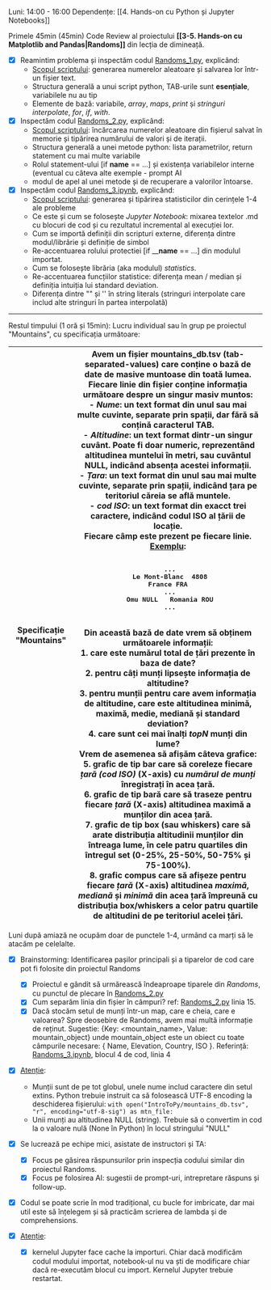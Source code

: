 Luni: 14:00 - 16:00
Dependențe: [[4. Hands-on cu Python și Jupyter Notebooks]]

Primele 45min (45min) Code Review al proiectului **[[3-5. Hands-on cu Matplotlib and Pandas|Randoms]]** din lecția de dimineață.
- [x] Reamintim problema și inspectăm codul [Randoms_1.py](https://github.com/inproted/CodeSinaia-2025/blob/main/IntroToPy/Randoms_1.py), explicând:
	- <u>Scopul scriptului</u>: generarea numerelor aleatoare și salvarea lor într-un fișier text.
	- Structura generală a unui script python, TAB-urile sunt **esențiale**, variabilele nu au tip
	- Elemente de bază: variabile, *array*, *maps*, *print* și *stringuri interpolate*, *for*, *if*, *with*.
- [x] Inspectăm codul [Randoms_2.py](https://github.com/inproted/CodeSinaia-2025/blob/main/IntroToPy/Randoms_2.py), explicând:
	- <u>Scopul scriptului</u>: încărcarea numerelor aleatoare din fișierul salvat în memorie și tipărirea numărului de valori și de iterații.
	- Structura  generală a unei metode python: lista parametrilor, return statement cu mai multe variabile
	- Rolul statement-ului [if ______name______ == ...] și existența variabilelor interne (eventual cu câteva alte exemple - prompt AI
	- modul de apel al unei metode și de recuperare a valorilor întoarse.
- [x] Inspectăm codul [Randoms_3.ipynb](https://github.com/inproted/CodeSinaia-2025/blob/main/IntroToPy/Randoms_3.ipynb), explicând:
	- <u>Scopul scriptului</u>: generarea și tipărirea statisticilor din cerințele 1-4 ale probleme
	- Ce este și cum se folosește *Jupyter Notebook*: mixarea textelor .md cu blocuri de cod și cu rezultatul incremental al execuției lor.
	- Cum se importă definiții din scripturi externe, diferența dintre modul/librărie și definiție de simbol
	- Re-accentuarea rolului protectiei [if ______name____ == ...] din modulul importat.
	- Cum se folosește librăria (aka modulul) *statistics*.
	- Re-accentuarea funcțiilor statistice: diferența mean / median și definiția intuiția lui standard deviation.
	- Diferența dintre "" și '' în string literals (stringuri interpolate care includ alte stringuri în partea interpolată)
----
Restul timpului (1 oră și 15min): Lucru individual sau în grup pe proiectul "Mountains", cu specificația următoare:

| Specificație "Mountains" | Avem un fișier **mountains_db.tsv** (tab-separated-values) care conține o bază de date de masive muntoase din toată lumea. Fiecare linie din fișier conține informația următoare despre un singur masiv muntos:<br>	- _Nume_: un text format din unul sau mai multe cuvinte, separate prin spații, dar fără să conțină caracterul TAB.<br>	- _Altitudine_: un text format dintr-un singur cuvânt. Poate fi doar numeric, reprezentând altitudinea muntelui în metri, sau cuvântul NULL, indicând absența acestei informații.<br>	- *Țara*: un text format din unul sau mai multe cuvinte, separate prin spații, indicând țara pe teritoriul căreia se află muntele.<br>	- *cod ISO*: un text format din exacct trei caractere, indicând codul ISO al țării de locație.<br>	Fiecare câmp este prezent pe fiecare linie.<br>	<u>Exemplu</u>:<br>	<pre><br>	...<br>	Le Mont-Blanc  4808    France      FRA<br>	...<br>	Omu            NULL    Romania     ROU<br>	...</pre><br>	Din această bază de date vrem să obținem următoarele informații:<br>	1. care este numărul total de țări prezente în baza de date?<br>	2. pentru câți munți lipsește informația de altitudine?<br>	3. pentru munții pentru care avem informația de altitudine, care este altitudinea minimă, maximă, medie, mediană și standard deviation?<br>	4. care sunt cei mai înalți *topN* munți din lume?<br>	Vrem de asemenea să afișăm câteva grafice: <br>	5. grafic de tip bar care să coreleze fiecare *țară (cod ISO)* (X-axis) cu *numărul de munți* înregistrați în acea țară.<br>	6. grafic de tip bară care să traseze pentru fiecare *țară* (X-axis) altitudinea maximă a munților din acea țară.<br>	7. grafic de tip box (sau whiskers) care să arate distribuția altitudinii munților din întreaga lume, în cele patru quartiles din întregul set (0-25%, 25-50%, 50-75% și 75-100%).<br>	8. grafic compus care să afișeze pentru fiecare *țară* (X-axis) altitudinea *maximă*, *mediană* și *minimă* din acea țară împreună cu distribuția box/whiskers a celor patru quartile de altitudini de pe teritoriul acelei țări. |
| ------------------------ | ------------------------------------------------------------------------------------------------------------------------------------------------------------------------------------------------------------------------------------------------------------------------------------------------------------------------------------------------------------------------------------------------------------------------------------------------------------------------------------------------------------------------------------------------------------------------------------------------------------------------------------------------------------------------------------------------------------------------------------------------------------------------------------------------------------------------------------------------------------------------------------------------------------------------------------------------------------------------------------------------------------------------------------------------------------------------------------------------------------------------------------------------------------------------------------------------------------------------------------------------------------------------------------------------------------------------------------------------------------------------------------------------------------------------------------------------------------------------------------------------------------------------------------------------------------------------------------------------------------------------------------------------------------------------------------------------------------------------------------------------------------------------------------------------------------------------------------------------------------------------------------------------------------------------------------------------------------------------------------------------------------------------------------------------------------------------------------------------------------- |

Luni după amiază ne ocupăm doar de punctele 1-4, urmând ca marți să le atacăm pe celelalte.
- [x] Brainstorming: Identificarea pașilor principali și a tiparelor de cod care pot fi folosite din proiectul Randoms
	- [x] Proiectul e gândit să urmărească îndeaproape tiparele din *Randoms*, cu punctul de plecare în [Randoms_2.py](https://github.com/inproted/CodeSinaia-2025/blob/main/IntroToPy/Randoms_2.py)
	- [x] Cum separăm linia din fișier în câmpuri? ref: [Randoms_2.py](https://github.com/inproted/CodeSinaia-2025/blob/main/IntroToPy/Randoms_2.py) linia 15.
	- [x] Dacă stocăm setul de munți într-un map, care e cheia, care e valoarea? Spre deosebire de Randoms, avem mai multă informație de reținut. Sugestie: {Key: <mountain_name>, Value: mountain_object} unde mountain_object este un obiect cu toate câmpurile necesare:
		{ Name, Elevation, Country, ISO }. Referință: [Randoms_3.ipynb](https://github.com/inproted/CodeSinaia-2025/blob/main/IntroToPy/Randoms_3.ipynb), blocul 4 de cod, linia 4
- [x] <u>Atenție</u>:
	- Munții sunt de pe tot globul, unele nume includ caractere din setul extins. Python trebuie instruit ca să folosească UTF-8 encoding la deschiderea fișierului:
		`with open("IntroToPy/mountains_db.tsv", "r", encoding="utf-8-sig") as mtn_file:`
	- Unii munți au altitudinea NULL (string). Trebuie să o convertim in cod la o valoare nulă (None în Python) în locul stringului "NULL"
	
- [x] Se lucrează pe echipe mici, asistate de instructori și TA:
	- [x] Focus pe găsirea răspunsurilor prin inspecția codului similar din proiectul Randoms.
	- [x] Focus pe folosirea AI: sugestii de prompt-uri, intrepretare răspuns și follow-up.
- [x] Codul se poate scrie în mod tradițional, cu bucle for imbricate, dar mai util este să înțelegem și să practicăm scrierea de lambda și de comprehensions.
- [x]  <u>Atenție</u>:
	- [x] kernelul Jupyter face cache la importuri. Chiar dacă modificăm codul modului importat, notebook-ul nu va ști de modificare chiar dacă re-executăm blocul cu import. Kernelul Jupyter trebuie restartat.


